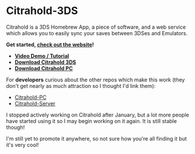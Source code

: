 # Citrahold-3DS
Citrahold is a 3DS Homebrew App, a piece of software, and a web service which allows you to easily sync your saves between 3DSes and Emulators.

**Get started, [check out the website](http://citrahold.com/)!**
- **[Video Demo / Tutorial](https://www.youtube.com/watch?v=MsqyN6I3RAM)**
- **[Download Citrahold 3DS](https://github.com/regimensocial/Citrahold-3DS/releases/latest)**  
- **[Download Citrahold PC](https://github.com/regimensocial/citraholdUI/releases/latest)**

For **developers** curious about the other repos which make this work (they don't get nearly as much attraction so I thought I'd link them):
- [Citrahold-PC](https://github.com/regimensocial/citraholdUI)
- [Citrahold-Server](https://github.com/regimensocial/Citrahold-Server)

I stopped actively working on Citrahold after January, but a lot more people have started using it so I may begin working on it again. It is still stable though!

I'm still yet to promote it anywhere, so not sure how you're all finding it but it's very cool!
